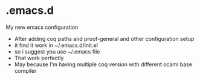 # .emacs.d
My new emacs configuration 

- After adding coq paths and proof-general and other configuration setup
- it find it work in ~/.emacs.d/init.el
- so i suggest you use ~/.emacs file
- That work perfectly 
- May because I'm having multiple coq version with different ocaml base compiler
